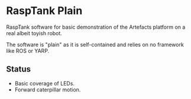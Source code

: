 # RaspTank Plain

RaspTank software for basic demonstration of the Artefacts platform on a real albeit toyish robot.

The software is "plain" as it is self-contained and relies on no framework like ROS or YARP.

## Status

* Basic coverage of LEDs.
* Forward caterpillar motion.

